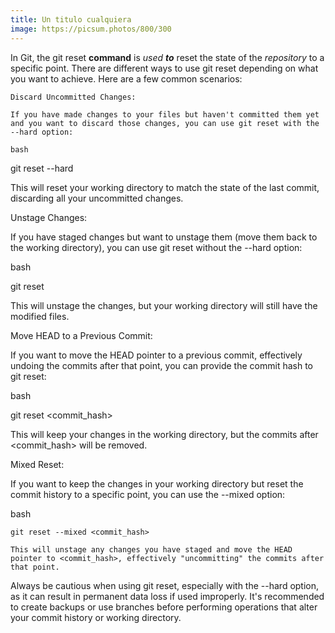 ```yaml
---
title: Un titulo cualquiera
image: https://picsum.photos/800/300
---
```


In Git, <span role="link">the</span> git reset **command** is *used* ***to*** reset the state of the *repository* to a specific point. There are different ways to use git reset depending on what you want to achieve. Here are a few common scenarios:

    Discard Uncommitted Changes:

    If you have made changes to your files but haven't committed them yet and you want to discard those changes, you can use git reset with the --hard option:

    bash

git reset --hard

This will reset your working directory to match the state of the last commit, discarding all your uncommitted changes.

Unstage Changes:

If you have staged changes but want to unstage them (move them back to the working directory), you can use git reset without the --hard option:

bash

git reset

This will unstage the changes, but your working directory will still have the modified files.

Move HEAD to a Previous Commit:

If you want to move the HEAD pointer to a previous commit, effectively undoing the commits after that point, you can provide the commit hash to git reset:

bash

git reset <commit_hash>

This will keep your changes in the working directory, but the commits after <commit_hash> will be removed.

Mixed Reset:

If you want to keep the changes in your working directory but reset the commit history to a specific point, you can use the --mixed option:

bash

    git reset --mixed <commit_hash>

    This will unstage any changes you have staged and move the HEAD pointer to <commit_hash>, effectively "uncommitting" the commits after that point.

Always be cautious when using git reset, especially with the --hard option, as it can result in permanent data loss if used improperly. It's recommended to create backups or use branches before performing operations that alter your commit history or working directory.
